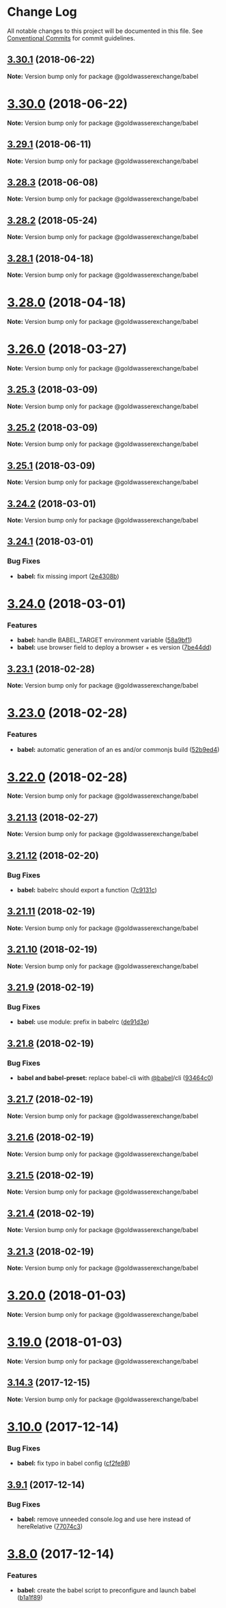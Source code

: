 # Change Log

All notable changes to this project will be documented in this file.
See [Conventional Commits](https://conventionalcommits.org) for commit guidelines.

<a name="3.30.1"></a>
## [3.30.1](https://github.com/goldwasserexchange/javascript/tree/master/packages/babel/compare/v3.30.0...v3.30.1) (2018-06-22)




**Note:** Version bump only for package @goldwasserexchange/babel

<a name="3.30.0"></a>
# [3.30.0](https://github.com/goldwasserexchange/javascript/tree/master/packages/babel/compare/v3.29.1...v3.30.0) (2018-06-22)




**Note:** Version bump only for package @goldwasserexchange/babel

<a name="3.29.1"></a>
## [3.29.1](https://github.com/goldwasserexchange/javascript/tree/master/packages/babel/compare/v3.29.0...v3.29.1) (2018-06-11)




**Note:** Version bump only for package @goldwasserexchange/babel

<a name="3.28.3"></a>
## [3.28.3](https://github.com/goldwasserexchange/javascript/tree/master/packages/babel/compare/v3.28.2...v3.28.3) (2018-06-08)




**Note:** Version bump only for package @goldwasserexchange/babel

<a name="3.28.2"></a>
## [3.28.2](https://github.com/goldwasserexchange/javascript/tree/master/packages/babel/compare/v3.28.1...v3.28.2) (2018-05-24)




**Note:** Version bump only for package @goldwasserexchange/babel

<a name="3.28.1"></a>
## [3.28.1](https://github.com/goldwasserexchange/javascript/tree/master/packages/babel/compare/v3.28.0...v3.28.1) (2018-04-18)




**Note:** Version bump only for package @goldwasserexchange/babel

<a name="3.28.0"></a>
# [3.28.0](https://github.com/goldwasserexchange/javascript/tree/master/packages/babel/compare/v3.27.0...v3.28.0) (2018-04-18)




**Note:** Version bump only for package @goldwasserexchange/babel

<a name="3.26.0"></a>
# [3.26.0](https://github.com/goldwasserexchange/javascript/tree/master/packages/babel/compare/v3.25.3...v3.26.0) (2018-03-27)




**Note:** Version bump only for package @goldwasserexchange/babel

<a name="3.25.3"></a>
## [3.25.3](https://github.com/goldwasserexchange/javascript/tree/master/packages/babel/compare/v3.25.2...v3.25.3) (2018-03-09)




**Note:** Version bump only for package @goldwasserexchange/babel

<a name="3.25.2"></a>
## [3.25.2](https://github.com/goldwasserexchange/javascript/tree/master/packages/babel/compare/v3.25.1...v3.25.2) (2018-03-09)




**Note:** Version bump only for package @goldwasserexchange/babel

<a name="3.25.1"></a>
## [3.25.1](https://github.com/goldwasserexchange/javascript/tree/master/packages/babel/compare/v3.25.0...v3.25.1) (2018-03-09)




**Note:** Version bump only for package @goldwasserexchange/babel

<a name="3.24.2"></a>
## [3.24.2](https://github.com/goldwasserexchange/javascript/tree/master/packages/babel/compare/v3.24.1...v3.24.2) (2018-03-01)




**Note:** Version bump only for package @goldwasserexchange/babel

<a name="3.24.1"></a>
## [3.24.1](https://github.com/goldwasserexchange/javascript/tree/master/packages/babel/compare/v3.24.0...v3.24.1) (2018-03-01)


### Bug Fixes

* **babel:** fix missing import ([2e4308b](https://github.com/goldwasserexchange/javascript/tree/master/packages/babel/commit/2e4308b))




<a name="3.24.0"></a>
# [3.24.0](https://github.com/goldwasserexchange/javascript/tree/master/packages/babel/compare/v3.23.1...v3.24.0) (2018-03-01)


### Features

* **babel:** handle BABEL_TARGET environment variable ([58a9bf1](https://github.com/goldwasserexchange/javascript/tree/master/packages/babel/commit/58a9bf1))
* **babel:** use browser field to deploy a browser + es version ([7be44dd](https://github.com/goldwasserexchange/javascript/tree/master/packages/babel/commit/7be44dd))




<a name="3.23.1"></a>
## [3.23.1](https://github.com/goldwasserexchange/javascript/tree/master/packages/babel/compare/v3.23.0...v3.23.1) (2018-02-28)




**Note:** Version bump only for package @goldwasserexchange/babel

<a name="3.23.0"></a>
# [3.23.0](https://github.com/goldwasserexchange/javascript/tree/master/packages/babel/compare/v3.22.0...v3.23.0) (2018-02-28)


### Features

* **babel:** automatic generation of an es and/or commonjs build ([52b9ed4](https://github.com/goldwasserexchange/javascript/tree/master/packages/babel/commit/52b9ed4))




<a name="3.22.0"></a>
# [3.22.0](https://github.com/goldwasserexchange/javascript/tree/master/packages/babel/compare/v3.21.13...v3.22.0) (2018-02-28)




**Note:** Version bump only for package @goldwasserexchange/babel

<a name="3.21.13"></a>
## [3.21.13](https://github.com/goldwasserexchange/javascript/tree/master/packages/babel/compare/v3.21.12...v3.21.13) (2018-02-27)




**Note:** Version bump only for package @goldwasserexchange/babel

<a name="3.21.12"></a>
## [3.21.12](https://github.com/goldwasserexchange/javascript/tree/master/packages/babel/compare/v3.21.11...v3.21.12) (2018-02-20)


### Bug Fixes

* **babel:** babelrc should export a function ([7c9131c](https://github.com/goldwasserexchange/javascript/tree/master/packages/babel/commit/7c9131c))




<a name="3.21.11"></a>
## [3.21.11](https://github.com/goldwasserexchange/javascript/tree/master/packages/babel/compare/v3.21.10...v3.21.11) (2018-02-19)




**Note:** Version bump only for package @goldwasserexchange/babel

<a name="3.21.10"></a>
## [3.21.10](https://github.com/goldwasserexchange/javascript/tree/master/packages/babel/compare/v3.21.9...v3.21.10) (2018-02-19)




**Note:** Version bump only for package @goldwasserexchange/babel

<a name="3.21.9"></a>
## [3.21.9](https://github.com/goldwasserexchange/javascript/tree/master/packages/babel/compare/v3.21.8...v3.21.9) (2018-02-19)


### Bug Fixes

* **babel:** use module: prefix in babelrc ([de91d3e](https://github.com/goldwasserexchange/javascript/tree/master/packages/babel/commit/de91d3e))




<a name="3.21.8"></a>
## [3.21.8](https://github.com/goldwasserexchange/javascript/tree/master/packages/babel/compare/v3.21.7...v3.21.8) (2018-02-19)


### Bug Fixes

* **babel and babel-preset:** replace babel-cli with [@babel](https://github.com/babel)/cli ([93464c0](https://github.com/goldwasserexchange/javascript/tree/master/packages/babel/commit/93464c0))




<a name="3.21.7"></a>
## [3.21.7](https://github.com/goldwasserexchange/javascript/tree/master/packages/babel/compare/v3.21.6...v3.21.7) (2018-02-19)




**Note:** Version bump only for package @goldwasserexchange/babel

<a name="3.21.6"></a>
## [3.21.6](https://github.com/goldwasserexchange/javascript/tree/master/packages/babel/compare/v3.21.5...v3.21.6) (2018-02-19)




**Note:** Version bump only for package @goldwasserexchange/babel

<a name="3.21.5"></a>
## [3.21.5](https://github.com/goldwasserexchange/javascript/tree/master/packages/babel/compare/v3.21.3...v3.21.5) (2018-02-19)




**Note:** Version bump only for package @goldwasserexchange/babel

<a name="3.21.4"></a>
## [3.21.4](https://github.com/goldwasserexchange/javascript/tree/master/packages/babel/compare/v3.21.3...v3.21.4) (2018-02-19)




**Note:** Version bump only for package @goldwasserexchange/babel

<a name="3.21.3"></a>
## [3.21.3](https://github.com/goldwasserexchange/javascript/tree/master/packages/babel/compare/v3.21.2...v3.21.3) (2018-02-19)




**Note:** Version bump only for package @goldwasserexchange/babel

<a name="3.20.0"></a>
# [3.20.0](https://github.com/goldwasserexchange/javascript/tree/master/packages/babel/compare/v3.19.0...v3.20.0) (2018-01-03)




**Note:** Version bump only for package @goldwasserexchange/babel

<a name="3.19.0"></a>
# [3.19.0](https://github.com/goldwasserexchange/javascript/tree/master/packages/babel/compare/v3.18.2...v3.19.0) (2018-01-03)




**Note:** Version bump only for package @goldwasserexchange/babel

<a name="3.14.3"></a>
## [3.14.3](https://github.com/goldwasserexchange/javascript/tree/master/packages/babel/compare/v3.14.2...v3.14.3) (2017-12-15)




**Note:** Version bump only for package @goldwasserexchange/babel

<a name="3.10.0"></a>
# [3.10.0](https://github.com/goldwasserexchange/javascript/compare/v3.9.1...v3.10.0) (2017-12-14)


### Bug Fixes

* **babel:** fix typo in babel config ([cf2fe98](https://github.com/goldwasserexchange/javascript/commit/cf2fe98))




<a name="3.9.1"></a>
## [3.9.1](https://github.com/goldwasserexchange/javascript/compare/v3.9.0...v3.9.1) (2017-12-14)


### Bug Fixes

* **babel:** remove unneeded console.log and use here instead of hereRelative ([77074c3](https://github.com/goldwasserexchange/javascript/commit/77074c3))




<a name="3.8.0"></a>
# [3.8.0](https://github.com/goldwasserexchange/javascript/compare/v3.7.0...v3.8.0) (2017-12-14)


### Features

* **babel:** create the babel script to preconfigure and launch babel ([b1a1f89](https://github.com/goldwasserexchange/javascript/commit/b1a1f89))
